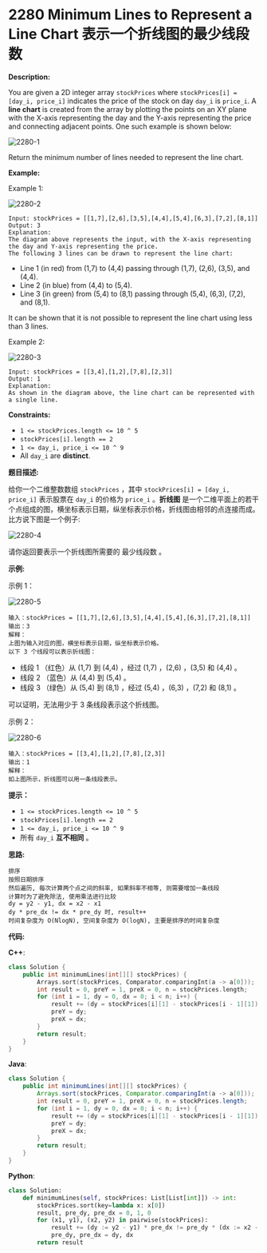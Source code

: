 # 2280 Minimum Lines to Represent a Line Chart 表示一个折线图的最少线段数

__Description:__

You are given a 2D integer array `stockPrices` where `stockPrices[i] = [day_i, price_i]` indicates the price of the stock on day `day_i` is `price_i`. A __line chart__ is created from the array by plotting the points on an XY plane with the X-axis representing the day and the Y-axis representing the price and connecting adjacent points. One such example is shown below:

![2280-1](https://assets.leetcode.com/uploads/2022/03/30/1920px-pushkin_population_historysvg.png)

Return the minimum number of lines needed to represent the line chart.

__Example:__

Example 1:

![2280-2](https://assets.leetcode.com/uploads/2022/03/30/ex0.png)

```text
Input: stockPrices = [[1,7],[2,6],[3,5],[4,4],[5,4],[6,3],[7,2],[8,1]]
Output: 3
Explanation:
The diagram above represents the input, with the X-axis representing the day and Y-axis representing the price.
The following 3 lines can be drawn to represent the line chart:
```

- Line 1 (in red) from (1,7) to (4,4) passing through (1,7), (2,6), (3,5), and (4,4).
- Line 2 (in blue) from (4,4) to (5,4).
- Line 3 (in green) from (5,4) to (8,1) passing through (5,4), (6,3), (7,2), and (8,1).

It can be shown that it is not possible to represent the line chart using less than 3 lines.

Example 2:

![2280-3](https://assets.leetcode.com/uploads/2022/03/30/ex1.png)

```text
Input: stockPrices = [[3,4],[1,2],[7,8],[2,3]]
Output: 1
Explanation:
As shown in the diagram above, the line chart can be represented with a single line.
```

__Constraints:__

- `1 <= stockPrices.length <= 10 ^ 5`
- `stockPrices[i].length == 2`
- `1 <= day_i, price_i <= 10 ^ 9`
- All `day_i` are __distinct__.

__题目描述:__

给你一个二维整数数组 `stockPrices` ，其中 `stockPrices[i] = [day_i, price_i]` 表示股票在 `day_i` 的价格为 `price_i` 。__折线图__ 是一个二维平面上的若干个点组成的图，横坐标表示日期，纵坐标表示价格，折线图由相邻的点连接而成。比方说下图是一个例子:

![2280-4](https://assets.leetcode.com/uploads/2022/03/30/1920px-pushkin_population_historysvg.png)

请你返回要表示一个折线图所需要的 最少线段数 。

__示例:__

示例 1：

![2280-5](https://assets.leetcode.com/uploads/2022/03/30/ex0.png)

```text
输入：stockPrices = [[1,7],[2,6],[3,5],[4,4],[5,4],[6,3],[7,2],[8,1]]
输出：3
解释：
上图为输入对应的图，横坐标表示日期，纵坐标表示价格。
以下 3 个线段可以表示折线图：
```

- 线段 1 （红色）从 (1,7) 到 (4,4) ，经过 (1,7) ，(2,6) ，(3,5) 和 (4,4) 。
- 线段 2 （蓝色）从 (4,4) 到 (5,4) 。
- 线段 3 （绿色）从 (5,4) 到 (8,1) ，经过 (5,4) ，(6,3) ，(7,2) 和 (8,1) 。

可以证明，无法用少于 3 条线段表示这个折线图。

示例 2：

![2280-6](https://assets.leetcode.com/uploads/2022/03/30/ex1.png)

```text
输入：stockPrices = [[3,4],[1,2],[7,8],[2,3]]
输出：1
解释：
如上图所示，折线图可以用一条线段表示。
```

__提示：__

- `1 <= stockPrices.length <= 10 ^ 5`
- `stockPrices[i].length == 2`
- `1 <= day_i, price_i <= 10 ^ 9`
- 所有 `day_i` __互不相同__ 。

__思路:__

```text
排序
按照日期排序
然后遍历, 每次计算两个点之间的斜率, 如果斜率不相等, 则需要增加一条线段
计算时为了避免除法, 使用乘法进行比较
dy = y2 - y1, dx = x2 - x1
dy * pre_dx != dx * pre_dy 时, result++
时间复杂度为 O(NlogN), 空间复杂度为 O(logN), 主要是排序的时间复杂度
```

__代码:__

__C++__:

```C++
class Solution {
    public int minimumLines(int[][] stockPrices) {
        Arrays.sort(stockPrices, Comparator.comparingInt(a -> a[0]));
        int result = 0, preY = 1, preX = 0, n = stockPrices.length;
        for (int i = 1, dy = 0, dx = 0; i < n; i++) {
            result += (dy = stockPrices[i][1] - stockPrices[i - 1][1]) * preX != (dx = stockPrices[i][0] - stockPrices[i - 1][0]) * preY ? 1 : 0;
            preY = dy;
            preX = dx;
        }
        return result;
    }
}
```

__Java__:

```Java
class Solution {
    public int minimumLines(int[][] stockPrices) {
        Arrays.sort(stockPrices, Comparator.comparingInt(a -> a[0]));
        int result = 0, preY = 1, preX = 0, n = stockPrices.length;
        for (int i = 1, dy = 0, dx = 0; i < n; i++) {
            result += (dy = stockPrices[i][1] - stockPrices[i - 1][1]) * preX != (dx = stockPrices[i][0] - stockPrices[i - 1][0]) * preY ? 1 : 0;
            preY = dy;
            preX = dx;
        }
        return result;
    }
}
```

__Python__:

```Python
class Solution:
    def minimumLines(self, stockPrices: List[List[int]]) -> int:
        stockPrices.sort(key=lambda x: x[0])
        result, pre_dy, pre_dx = 0, 1, 0
        for (x1, y1), (x2, y2) in pairwise(stockPrices):
            result += (dy := y2 - y1) * pre_dx != pre_dy * (dx := x2 - x1)
            pre_dy, pre_dx = dy, dx
        return result
```

